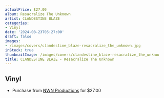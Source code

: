 ```yaml
---
actualPrice: $27.00
album: Resacralize The Unknown
artist: CLANDESTINE BLAZE
categories:
- Vinyl
date: '2024-08-23T05:27:00'
draft: false
images:
- /images/covers/clandestine_blaze-resacralize_the_unknown.jpg
inStock: true
thumbnailImage: /images/covers/clandestine_blaze-resacralize_the_unknown-thumb.jpg
title: CLANDESTINE BLAZE - Resacralize The Unknown
---
```


## Vinyl
* Purchase from [NWN Productions](http://shop.nwnprod.com/index.php?route=product/product&path=75&product_id=54897&sort=pd.name&order=ASC) for $27.00
